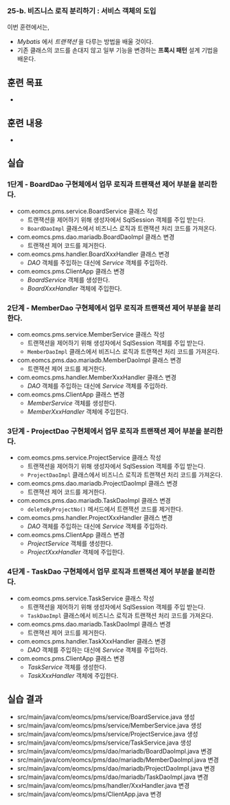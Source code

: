 ### 25-b. 비즈니스 로직 분리하기 : 서비스 객체의 도입

이번 훈련에서는,
- *Mybatis* 에서 *트랜잭션* 을 다루는 방법을 배울 것이다.
- 기존 클래스의 코드를 손대지 않고 일부 기능을 변경하는 **프록시 패턴** 설계 기법을 배운다.

## 훈련 목표
-

## 훈련 내용
-

## 실습

### 1단계 - BoardDao 구현체에서 업무 로직과 트랜잭션 제어 부분을 분리한다.

- com.eomcs.pms.service.BoardService 클래스 작성
  - 트랜잭션을 제어하기 위해 생성자에서 SqlSession 객체를 주입 받는다.
  - `BoardDaoImpl` 클래스에서 비즈니스 로직과 트랜잭션 처리 코드를 가져온다.
- com.eomcs.pms.dao.mariadb.BoardDaoImpl 클래스 변경
  - 트랜잭션 제어 코드를 제거한다.
- com.eomcs.pms.handler.BoardXxxHandler 클래스 변경
  - *DAO* 객체를 주입하는 대신에 *Service* 객체를 주입하라.
- com.eomcs.pms.ClientApp 클래스 변경
  - *BoardService* 객체를 생성한다.
  - *BoardXxxHandler* 객체에 주입한다.

### 2단계 - MemberDao 구현체에서 업무 로직과 트랜잭션 제어 부분을 분리한다.

- com.eomcs.pms.service.MemberService 클래스 작성
  - 트랜잭션을 제어하기 위해 생성자에서 SqlSession 객체를 주입 받는다.
  - `MemberDaoImpl` 클래스에서 비즈니스 로직과 트랜잭션 처리 코드를 가져온다.
- com.eomcs.pms.dao.mariadb.MemberDaoImpl 클래스 변경
  - 트랜잭션 제어 코드를 제거한다.
- com.eomcs.pms.handler.MemberXxxHandler 클래스 변경
  - *DAO* 객체를 주입하는 대신에 *Service* 객체를 주입하라.
- com.eomcs.pms.ClientApp 클래스 변경
  - *MemberService* 객체를 생성한다.
  - *MemberXxxHandler* 객체에 주입한다.


### 3단계 - ProjectDao 구현체에서 업무 로직과 트랜잭션 제어 부분을 분리한다.

- com.eomcs.pms.service.ProjectService 클래스 작성
  - 트랜잭션을 제어하기 위해 생성자에서 SqlSession 객체를 주입 받는다.
  - `ProjectDaoImpl` 클래스에서 비즈니스 로직과 트랜잭션 처리 코드를 가져온다.
- com.eomcs.pms.dao.mariadb.ProjectDaoImpl 클래스 변경
  - 트랜잭션 제어 코드를 제거한다.
- com.eomcs.pms.dao.mariadb.TaskDaoImpl 클래스 변경
  - `deleteByProjectNo()` 메서드에서 트랜잭션 코드를 제거한다.
- com.eomcs.pms.handler.ProjectXxxHandler 클래스 변경
  - *DAO* 객체를 주입하는 대신에 *Service* 객체를 주입하라.
- com.eomcs.pms.ClientApp 클래스 변경
  - *ProjectService* 객체를 생성한다.
  - *ProjectXxxHandler* 객체에 주입한다.

### 4단계 - TaskDao 구현체에서 업무 로직과 트랜잭션 제어 부분을 분리한다.

- com.eomcs.pms.service.TaskService 클래스 작성
  - 트랜잭션을 제어하기 위해 생성자에서 SqlSession 객체를 주입 받는다.
  - `TaskDaoImpl` 클래스에서 비즈니스 로직과 트랜잭션 처리 코드를 가져온다.
- com.eomcs.pms.dao.mariadb.TaskDaoImpl 클래스 변경
  - 트랜잭션 제어 코드를 제거한다.
- com.eomcs.pms.handler.TaskXxxHandler 클래스 변경
  - *DAO* 객체를 주입하는 대신에 *Service* 객체를 주입하라.
- com.eomcs.pms.ClientApp 클래스 변경
  - *TaskService* 객체를 생성한다.
  - *TaskXxxHandler* 객체에 주입한다.


## 실습 결과

- src/main/java/com/eomcs/pms/service/BoardService.java 생성
- src/main/java/com/eomcs/pms/service/MemberService.java 생성
- src/main/java/com/eomcs/pms/service/ProjectService.java 생성
- src/main/java/com/eomcs/pms/service/TaskService.java 생성
- src/main/java/com/eomcs/pms/dao/mariadb/BoardDaoImpl.java 변경
- src/main/java/com/eomcs/pms/dao/mariadb/MemberDaoImpl.java 변경
- src/main/java/com/eomcs/pms/dao/mariadb/ProjectDaoImpl.java 변경
- src/main/java/com/eomcs/pms/dao/mariadb/TaskDaoImpl.java 변경
- src/main/java/com/eomcs/pms/handler/XxxHandler.java 변경
- src/main/java/com/eomcs/pms/ClientApp.java 변경

